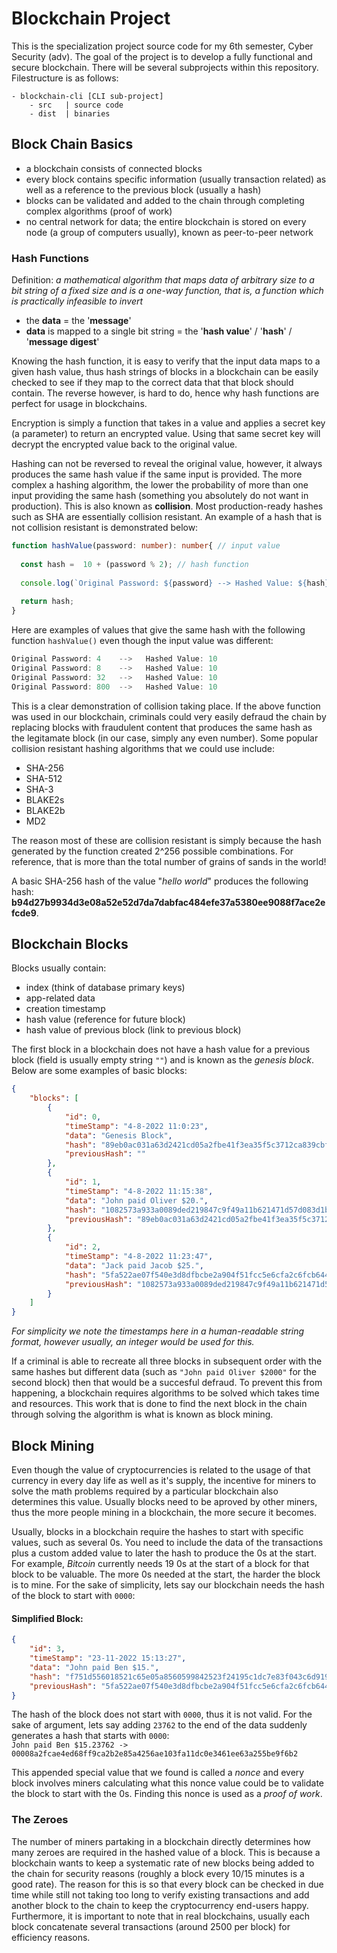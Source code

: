# Blockchain Project
This is the specialization project source code for my 6th semester, Cyber Security (adv). The goal of the project is to develop a fully functional and secure blockchain. There will be several subprojects within this repository. Filestructure is as follows:

```
- blockchain-cli [CLI sub-project]
    - src   | source code
    - dist  | binaries
```

## Block Chain Basics

- a blockchain consists of connected blocks
- every block contains specific information (usually transaction related) as well as a reference to the previous block (usually a hash)
- blocks can be validated and added to the chain through completing complex algorithms (proof of work)
- no central network for data; the entire blockchain is stored on every node (a group of computers usually), known as peer-to-peer network

### Hash Functions

Definition: *a mathematical algorithm that maps data of arbitrary size to a bit string of a fixed size and is a one-way function, that is, a function which is practically infeasible to invert*

- the **data** = the '**message**'
- **data** is mapped to a single bit string = the '**hash value**' / '**hash**' / '**message digest**'

Knowing the hash function, it is easy to verify that the input data maps to a given hash value, thus hash strings of blocks in a blockchain can be easily checked to see if they map to the correct data that that block should contain. The reverse however, is hard to do, hence why hash functions are perfect for usage in blockchains.

Encryption is simply a function that takes in a value and applies a secret key (a parameter) to return an encrypted value. Using that same secret key will decrypt the encrypted value back to the original value.

Hashing can not be reversed to reveal the original value, however, it always produces the same hash value if the same input is provided. The more complex a hashing algorithm, the lower the probability of more than one input providing the same hash (something you absolutely do not want in production). This is also known as **collision**. Most production-ready hashes such as SHA are essentially collision resistant. An example of a hash that is not collision resistant is demonstrated below:

```ts
function hashValue(password: number): number{ // input value
 
  const hash =  10 + (password % 2); // hash function
 
  console.log(`Original Password: ${password} --> Hashed Value: ${hash}`); // output (hashed) value
 
  return hash;
}
```

Here are examples of values that give the same hash with the following function ```hashValue()``` even though the input value was different:

```ts
Original Password: 4    -->   Hashed Value: 10
Original Password: 8    -->   Hashed Value: 10
Original Password: 32   -->   Hashed Value: 10
Original Password: 800  -->   Hashed Value: 10
```

This is a clear demonstration of collision taking place. If the above function was used in our blockchain, criminals could very easily defraud the chain by replacing blocks with fraudulent content that produces the same hash as the legitamate block (in our case, simply any even number). Some popular collision resistant hashing algorithms that we could use include:

- SHA-256
- SHA-512
- SHA-3
- BLAKE2s
- BLAKE2b
- MD2

The reason most of these are collision resistant is simply because the hash generated by the function created 2^256 possible combinations. For reference, that is more than the total number of grains of sands in the world!

A basic SHA-256 hash of the value "*hello world*" produces the following hash: **b94d27b9934d3e08a52e52d7da7dabfac484efe37a5380ee9088f7ace2efcde9**.

## Blockchain Blocks

Blocks usually contain:

- index (think of database primary keys)
- app-related data
- creation timestamp
- hash value (reference for future block)
- hash value of previous block (link to previous block)

The first block in a blockchain does not have a hash value for a previous block (field is usually empty string ```""```) and is known as the *genesis block*. Below are some examples of basic blocks:

```json
{
    "blocks": [
        {
            "id": 0,
            "timeStamp": "4-8-2022 11:0:23", 
            "data": "Genesis Block",
            "hash": "89eb0ac031a63d2421cd05a2fbe41f3ea35f5c3712ca839cbf6b85c4ee07b7a3",
            "previousHash": ""
        },
        {
            "id": 1,
            "timeStamp": "4-8-2022 11:15:38",
            "data": "John paid Oliver $20.",
            "hash": "1082573a933a0089ded219847c9f49a11b621471d57d083d1b63dfb58fc3d3b0",
            "previousHash": "89eb0ac031a63d2421cd05a2fbe41f3ea35f5c3712ca839cbf6b85c4ee07b7a3"
        },
        {
            "id": 2,
            "timeStamp": "4-8-2022 11:23:47",
            "data": "Jack paid Jacob $25.",
            "hash": "5fa522ae07f540e3d8dfbcbe2a904f51fcc5e6cfa2c6fcb6446eef6cfde8005c",
            "previousHash": "1082573a933a0089ded219847c9f49a11b621471d57d083d1b63dfb58fc3d3b0"
        }
    ]
}
```
*For simplicity we note the timestamps here in a human-readable string format, however usually, an integer would be used for this.*

If a criminal is able to recreate all three blocks in subsequent order with the same hashes but different data (such as ```"John paid Oliver $2000"``` for the second block) then that would be a succesful defraud. To prevent this from happening, a blockchain requires algorithms to be solved which takes time and resources. This work that is done to find the next block in the chain through solving the algorithm is what is known as block mining.

## Block Mining

Even though the value of cryptocurrencies is related to the usage of that currency in every day life as well as it's supply, the incentive for miners to solve the math problems required by a particular blockchain also determines this value. Usually blocks need to be aproved by other miners, thus the more people mining in a blockchain, the more secure it becomes.

Usually, blocks in a blockchain require the hashes to start with specific values, such as several 0s. You need to include the data of the transactions plus a custom added value to later the hash to produce the 0s at the start. For example, *Bitcoin* currently needs 19 0s at the start of a block for that block to be valuable. The more 0s needed at the start, the harder the block is to mine. For the sake of simplicity, lets say our blockchain needs the hash of the block to start with ```0000```:

#### Simplified Block:
```json
{
    "id": 3,
    "timeStamp": "23-11-2022 15:13:27",
    "data": "John paid Ben $15.",
    "hash": "f751d556018521c65e05a8560599842523f24195c1dc7e83f043c6d9190639e3",
    "previousHash": "5fa522ae07f540e3d8dfbcbe2a904f51fcc5e6cfa2c6fcb6446eef6cfde8005c"
}
```

The hash of the block does not start with ```0000```, thus it is not valid. For the sake of argument, lets say adding ```23762``` to the end of the data suddenly generates a hash that starts with ```0000```:  
```John paid Ben $15.23762 -> 00008a2fcae4ed68ff9ca2b2e85a4256ae103fa11dc0e3461ee63a255be9f6b2```

This appended special value that we found is called a *nonce* and every block involves miners calculating what this nonce value could be to validate the block to start with the 0s. Finding this nonce is used as a *proof of work*.

### The Zeroes

The number of miners partaking in a blockchain directly determines how many zeroes are required in the hashed value of a block. This is because a blockchain wants to keep a systematic rate of new blocks being added to the chain for security reasons (roughly a block every 10/15 minutes is a good rate). The reason for this is so that every block can be checked in due time while still not taking too long to verify existing transactions and add another block to the chain to keep the cryptocurrency end-users happy. Furthermore, it is important to note that in real blockchains, usually each block concatenate several transactions (around 2500 per block) for efficiency reasons.
